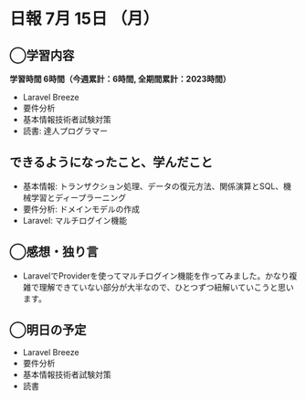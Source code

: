 # 日報  7月 15日 （月）

## ◯学習内容

**学習時間  6時間（今週累計：6時間, 全期間累計：2023時間）**

- Laravel Breeze
- 要件分析
- 基本情報技術者試験対策
- 読書: 達人プログラマー

## できるようになったこと、学んだこと

- 基本情報: トランザクション処理、データの復元方法、関係演算とSQL、機械学習とディープラーニング
- 要件分析: ドメインモデルの作成
- Laravel: マルチログイン機能

## ◯感想・独り言

- LaravelでProviderを使ってマルチログイン機能を作ってみました。かなり複雑で理解できていない部分が大半なので、ひとつずつ紐解いていこうと思います。

## ◯明日の予定

- Laravel Breeze
- 要件分析
- 基本情報技術者試験対策
- 読書
